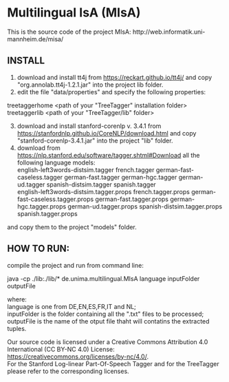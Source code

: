 <h1> Multilingual IsA (MIsA)</h1>  
This is the source code of the project MIsA:  http://web.informatik.uni-mannheim.de/misa/
<h2>INSTALL</h2>  

1) download and install tt4j from https://reckart.github.io/tt4j/ and copy "org.annolab.tt4j-1.2.1.jar" into the project lib folder.  
2) edit the file "data/properties" and specify the following properties:  
  
  treetaggerhome	<path of your "TreeTagger" installation folder>  
  treetaggerlib	<path of your "TreeTagger/lib" folder>  
  
3) download and install stanford-corenlp v. 3.4.1 from https://stanfordnlp.github.io/CoreNLP/download.html and copy "stanford-corenlp-3.4.1.jar" into the project "lib" folder.
4) download from https://nlp.stanford.edu/software/tagger.shtml#Download all the following language models:  
english-left3words-distsim.tagger        french.tagger        german-fast-caseless.tagger        german-fast.tagger        german-hgc.tagger        german-ud.tagger        spanish-distsim.tagger        spanish.tagger  
english-left3words-distsim.tagger.props  french.tagger.props  german-fast-caseless.tagger.props  german-fast.tagger.props  german-hgc.tagger.props  german-ud.tagger.props  spanish-distsim.tagger.props  spanish.tagger.props  
  
and copy them to the project "models" folder.

<h2>HOW TO RUN:</h2>
compile the project and run from command line:  

java -cp ./lib:./lib/* de.unima.multilingual.MIsA language inputFolder outputFile  
  
where:  
language is one from DE,EN,ES,FR,IT and NL;  
inputFolder is the folder containing all the ".txt" files to be processed;  
outputFile is the name of the otput file thaht will contatins  the extracted tuples.   
  
Our source code is licensed under a Creative Commons Attribution 4.0 International (CC BY-NC 4.0) License: https://creativecommons.org/licenses/by-nc/4.0/.  
For the Stanford Log-linear Part-Of-Speech Tagger and for the TreeTagger please refer to the corresponding licenses.  

